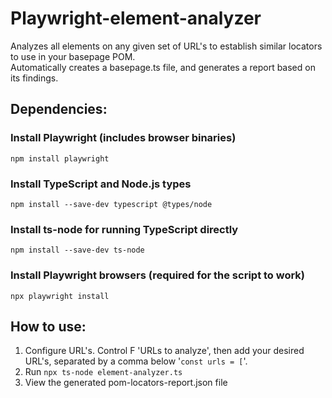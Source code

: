 # Playwright-element-analyzer
Analyzes all elements on any given set of URL's to establish similar locators to use in your basepage POM. <br/>
Automatically creates a basepage.ts file, and generates a report based on its findings.

## Dependencies: <br/> 

### Install Playwright (includes browser binaries)
```npm install playwright```

### Install TypeScript and Node.js types
```npm install --save-dev typescript @types/node```

### Install ts-node for running TypeScript directly
```npm install --save-dev ts-node```

### Install Playwright browsers (required for the script to work)
```npx playwright install```



## How to use: 
1. Configure URL's. Control F 'URLs to analyze', then add your desired URL's, separated by a comma below '```const urls = [```'. <br/>
2. Run ```npx ts-node element-analyzer.ts```
3. View the generated pom-locators-report.json file
